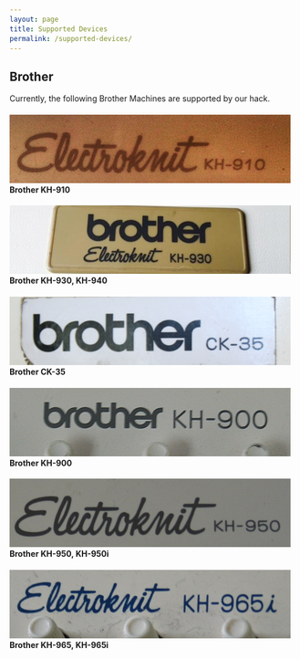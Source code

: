```yaml
---
layout: page
title: Supported Devices
permalink: /supported-devices/
---
```


## Brother

Currently, the following Brother Machines are supported by our hack.

<div class="row">  
      
 <div class="col-sm-4">
   <div class="list-group">
     <div class="list-group-item">
       <h4 class="list-group-item-heading"><img src="/assets/machines/KH-910.png">Brother KH-910</h4>
       <p class="list-group-item-text"></p>
     </div>
   </div>            
 </div><!-- /.col-sm-4 -->
 
 <div class="col-sm-4">
   <div class="list-group">
     <div class="list-group-item">
       <h4 class="list-group-item-heading"><img src="/assets/machines/KH-930.png">Brother KH-930, KH-940</h4>
       <p class="list-group-item-text"></p>
     </div>
 </div>
 </div><!-- /.col-sm-4 -->

 <div class="col-sm-4">
   <div class="list-group">
     <div class="list-group-item">
       <h4 class="list-group-item-heading"><img src="/assets/machines/CK-35.png">Brother CK-35</h4>
       <p class="list-group-item-text"></p>
     </div>
 </div>
 </div><!-- /.col-sm-4 -->

</div>

<div class="row">  
      
 <div class="col-sm-4">
   <div class="list-group">
     <div class="list-group-item">
       <h4 class="list-group-item-heading"><img src="/assets/machines/KH-900.png">Brother KH-900</h4>
       <p class="list-group-item-text"></p>
     </div>
   </div>            
 </div><!-- /.col-sm-4 -->
 
 <div class="col-sm-4">
   <div class="list-group">
     <div class="list-group-item">
       <h4 class="list-group-item-heading"><img src="/assets/machines/KH-950.png">Brother KH-950, KH-950i</h4>
       <p class="list-group-item-text"></p>
     </div>
 </div>
 </div><!-- /.col-sm-4 -->

 <div class="col-sm-4">
   <div class="list-group">
     <div class="list-group-item">
       <h4 class="list-group-item-heading"><img src="/assets/machines/KH-965i.png">Brother KH-965, KH-965i</h4>
       <p class="list-group-item-text"></p>
     </div>
 </div>
 </div><!-- /.col-sm-4 -->

</div>
